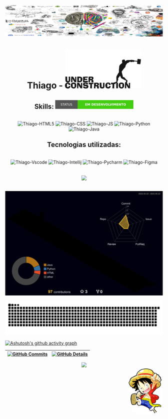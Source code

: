 <img alt="imagens de varias coisas" height="100" width="100%" src="/evolution.jpg">
<h1 align="center">Thiago - <img src="/em-construcao.gif"/></h1>
<h2 align="center">Skills: <img height="28" width="250" src="/em_desenvolvimento.svg"/></h2>
<div align="center" style="display: inline_block"><br>
  <img alt="Thiago-HTML5" height="40" width="50" src="https://api.iconify.design/devicon:html5.svg">
  <img alt="Thiago-CSS" height="40" width="50" src="https://api.iconify.design/devicon:css3.svg">
  <img alt="Thiago-JS" height="40" width="50" src="https://api.iconify.design/devicon:javascript.svg">
  <img alt="Thiago-Python" height="40" width="50" src="https://api.iconify.design/devicon:python.svg">
  <img alt="Thiago-Java" height="40" width="50" src="https://api.iconify.design/devicon:java.svg">
</div>
<h2 align="center">Tecnologias utilizadas:</h2>
<div align="center" style="display: inline_block"><br>
  <img alt="Thiago-Vscode" height="40" width="50" src="https://api.iconify.design/devicon:vscode.svg">
  <img alt="Thiago-Intellij" height="40" width="50" src="https://api.iconify.design/devicon:intellij.svg">
  <img alt="Thiago-Pycharm" height="40" width="50" src="https://api.iconify.design/devicon:pycharm.svg">
  <img alt="Thiago-Figma" height="40" width="50" src="https://api.iconify.design/devicon:figma.svg">
</div>  
<br><br>

<div align="center" >
<img src="https://github-profile-trophy.vercel.app/?username=ThiagooSG&row=1&column=6&theme=dracula&margin-w=15&margin-h=15"/>
  </div>
  <br />

  ![Status](./profile-3d-contrib/profile-night-rainbow.svg)
  
  
 
   ![Snake animation](https://github.com/ThiagooSG/thiagoosg/blob/output/github-contribution-grid-snake.svg)
  

  
  [![Ashutosh's github activity graph](https://github-readme-activity-graph.cyclic.app/graph?username=ThiagooSG&bg_color=red&color=bd93f9&line=bd93f9&point=f1f5f9&area=true&hide_border=true)](https://github.com/ashutosh00710/github-readme-activity-graph)

 | [![GitHub Commits](http://github-profile-summary-cards.vercel.app/api/cards/productive-time?username=ThiagooSG&theme=dracula&utcOffset=-3)](https://github.com/vn7n24fzkq/github-profile-summary-cards) | [![GitHub Details](http://github-profile-summary-cards.vercel.app/api/cards/profile-details?username=ThiagooSG&theme=dracula)](https://github.com/vn7n24fzkq/github-profile-summary-cards) |  
 | ----------- | ----------- |



 

  



 
 
 






 
  
  

  



 <div style="">
   <div align='center'>
<a height="150em" href="http://www.github.com/ThiagooSG">
  <img src="https://github-readme-streak-stats.herokuapp.com/?user=ThiagooSG&stroke=bd93f9&background=171717&ring=3382ed&fire=3382ed&currStreakNum=bd93f9&currStreakLabel=3382ed&sideNums=bd93f9&sideLabels=bd93f9&dates=bd93f9&hide_border=true" /></a>
</div>
 </div>
 <img align="right" alt="Thiago-Luffy" height="150" style="border-radius: 50px;" src="https://github.com/ThiagooSG/thiagoosg/blob/main/luffy.png">